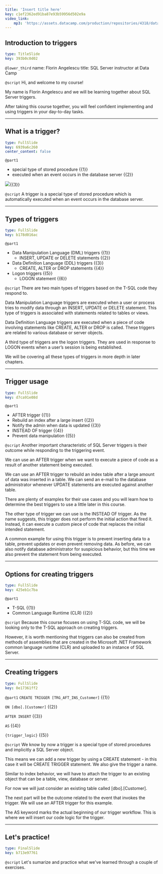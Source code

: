 ```yaml
---
title: 'Insert title here'
key: c1ef2362ed91ba87e93b59956d502e9a
video_link:
    mp3: 'https://assets.datacamp.com/production/repositories/4318/datasets/b90bf47b58b2e5af85618dcbbe74f4911e946b9a/Audio.mp3'
---
```


## Introduction to triggers

```yaml
type: TitleSlide
key: 393b0c0d02
```

`@lower_third`
name: Florin Angelescu
title: SQL Server instructor at Data Camp

`@script`
Hi, and welcome to my course!

My name is Florin Angelescu and we will be learning together about SQL Server triggers.

After taking this course together, you will feel confident implementing and using triggers in your day-to-day tasks.

---

## What is a trigger?

```yaml
type: FullSlide
key: 6939a6c260
center_content: false
```

`@part1`
- special type of stored procedure {{1}}
- executed when an event occurs in the database server {{2}}

![](https://assets.datacamp.com/production/repositories/4318/datasets/43c9cd0417c458ac6010f1ccc221ef7d7edb0a46/datacamp_trigger_explanation.png){{3}}

`@script`
A trigger is a special type of stored procedure which is automatically executed when an event occurs in the database server.

---

## Types of triggers

```yaml
type: FullSlide
key: b178d016ac
```

`@part1`
- Data Manipulation Language (DML) triggers {{1}}
   - INSERT, UPDATE or DELETE statements {{2}}
- Data Definition Language (DDL) triggers {{3}}
   - CREATE, ALTER or DROP statements {{4}}
- Logon triggers {{5}}
   - LOGON statement {{6}}

`@script`
There are two main types of triggers based on the T-SQL code they respond to.

Data Manipulation Language triggers are executed when a user or process tries to modify data through an INSERT, UPDATE or DELETE statement.
This type of triggers is associated with statements related to tables or views.

Data Definition Language triggers are executed when a piece of code involving statements like CREATE, ALTER or DROP is called.
These triggers are related to various database or server objects.

A third type of triggers are the logon triggers. They are used in response to LOGON events when a user’s session is being established.

We will be covering all these types of triggers in more depth in later chapters.

---

## Trigger usage

```yaml
type: FullSlide
key: d7ca91e08d
```

`@part1`
- AFTER trigger {{1}}
 - Rebuild an index after a large insert {{2}}
 - Notify the admin when data is updated {{3}}
- INSTEAD OF trigger {{4}}
 - Prevent data manipulation {{5}}

`@script`
Another important characteristic of SQL Server triggers is their outcome while responding to the triggering event.

We can use an AFTER trigger when we want to execute a piece of code as a result of another statement being executed.

We can use an AFTER trigger to rebuild an index table after a large amount of data was inserted in a table.
We can send an e-mail to the database administrator whenever UPDATE statements are executed against another table.

There are plenty of examples for their use cases and you will learn how to determine the best triggers to use a little later in this course.

The other type of trigger we can use is the INSTEAD OF trigger. As the name suggests, this trigger does not perform the initial action that fired it. Instead, it can execute a custom piece of code that replaces the initial intended statement.

A common example for using this trigger is to prevent inserting data to a table, prevent updates or even prevent removing data.
As before, we can also notify database administrator for suspicious behavior, but this time we also prevent the statement from being executed.

---

## Options for creating triggers

```yaml
type: FullSlide
key: 425eb1c7ba
```

`@part1`
- T-SQL {{1}}
- Common Language Runtime (CLR) {{2}}

`@script`
Because this course focuses on using T-SQL code, we will be looking only to the T-SQL approach on creating triggers.

However, it is worth mentioning that triggers can also be created from methods of assemblies that are created in the Microsoft .NET Framework common language runtime (CLR) and uploaded to an instance of SQL Server.

---

## Creating triggers

```yaml
type: FullSlide
key: 0e17361ff2
```

`@part1`
`CREATE TRIGGER [TRG_AFT_INS_Customer]` {{1}}

`ON [dbo].[Customer]` {{2}}

`AFTER INSERT` {{3}}

`AS` {{4}}

`{trigger_logic}` {{5}}

`@script`
We know by now a trigger is a special type of stored procedures and implicitly a SQL Server object.

This means we can add a new trigger by using a CREATE statement - in this case it will be CREATE TRIGGER statement. We also give the trigger a name.

Similar to index behavior, we will have to attach the trigger to an existing object that can be a table, view, database or server.

For now we will just consider an existing table called [dbo].[Customer].

The next part will be the outcome related to the event that invokes the trigger. We will use an AFTER trigger for this example.

The AS keyword marks the actual beginning of our trigger workflow. This is where we will insert our code logic for the trigger.

---

## Let's practice!

```yaml
type: FinalSlide
key: b713e97761
```

`@script`
Let's sumarize and practice what we've learned through a couple of exercises.
